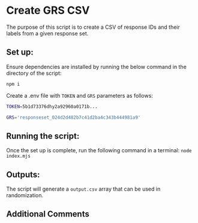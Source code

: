 # Create GRS CSV

The purpose of this script is to create a CSV of response IDs and their labels from a given response set.

## Set up:

Ensure dependencies are installed by running the below command in the directory of the script:

```bash
npm i
```

Create a .env file with `TOKEN` and `GRS` parameters as follows:

```bash
TOKEN=5b1d73376dhy2a92960a0171b...

GRS='responseset_024d2d482b7c41d2ba4c343b444981a9'
```

## Running the script:

Once the set up is complete, run the following command in a terminal:
`node index.mjs`

## Outputs:

The script will generate a `output.csv` array that can be used in randomization.

## Additional Comments
